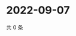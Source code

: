 # 2022-09-07

共 0 条

<!-- BEGIN WEIBO -->
<!-- 最后更新时间 Wed Sep 07 2022 04:17:23 GMT+0800 (China Standard Time) -->

<!-- END WEIBO -->
